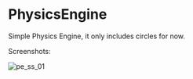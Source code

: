 # PhysicsEngine

Simple Physics Engine, it only includes circles for now.

Screenshots:

![pe_ss_01](https://github.com/gokmavisianka/PhysicsEngine/assets/85447383/d98fb772-523a-4ce1-828a-4d21fc2b8edd)
